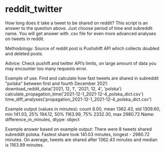 # reddit_twitter
How long does it take a tweet to be shared on reddit?
This script is an answer to the question above. Just choose period of time and subreddit name.
You will get answer with .csv file for even more advanced analyses on tweets in reddit.

Methodology:
Source of reddit post is Pushshift API which collects doubled and deleted posts.

Advice:
Check pushift and twitter API’s limits, on large amount of data you may encounter too many requests error.

Example of use. Find and calculate how fast tweets are shared in subreddit "polska" between first and fourth December 2021:
download_reddit_data('2021, 12, 1', '2021, 12, 4', 'polska')
calculate_propagation_time('2021-12-1_2021-12-4_polska_dict.csv')
time_diff_analyses('propagation_2021-12-1_2021-12-4_polska_dict.csv')

Example output (values in minutes):
count       8.00, 
mean     1362.43, 
std      1309.60, 
min       141.03, 
25%       194.12, 
50%      1163.99, 
75%      2332.30, 
max      2980.72
Name: difference_in_minutes, dtype: object

Example answer based on example output:
There were 8 tweets shared subreddit polska. Fastest share took 141.03 minutes, longest - 2980.72 minutes.
On average, tweets are shared after 1362.43 minutes and median is 1163.99 minutes.
